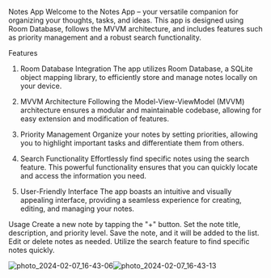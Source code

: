 Notes App
Welcome to the Notes App – your versatile companion for organizing your thoughts, tasks, and ideas. This app is designed using Room Database, follows the MVVM architecture, and includes features such as priority management and a robust search functionality.

Features
1. Room Database Integration
The app utilizes Room Database, a SQLite object mapping library, to efficiently store and manage notes locally on your device.

2. MVVM Architecture
Following the Model-View-ViewModel (MVVM) architecture ensures a modular and maintainable codebase, allowing for easy extension and modification of features.

3. Priority Management
Organize your notes by setting priorities, allowing you to highlight important tasks and differentiate them from others.

4. Search Functionality
Effortlessly find specific notes using the search feature. This powerful functionality ensures that you can quickly locate and access the information you need.

5. User-Friendly Interface
The app boasts an intuitive and visually appealing interface, providing a seamless experience for creating, editing, and managing your notes.

Usage
Create a new note by tapping the "+" button.
Set the note title, description, and priority level.
Save the note, and it will be added to the list.
Edit or delete notes as needed.
Utilize the search feature to find specific notes quickly.

![photo_2024-02-07_16-43-06](https://github.com/Shivam-Jha1/Notes-App/assets/101012598/be9ee355-97db-4570-882d-42642f0e3a1a)![photo_2024-02-07_16-43-13](https://github.com/Shivam-Jha1/Notes-App/assets/101012598/ad6285e0-85e6-4975-9e14-83ea240f7236)

